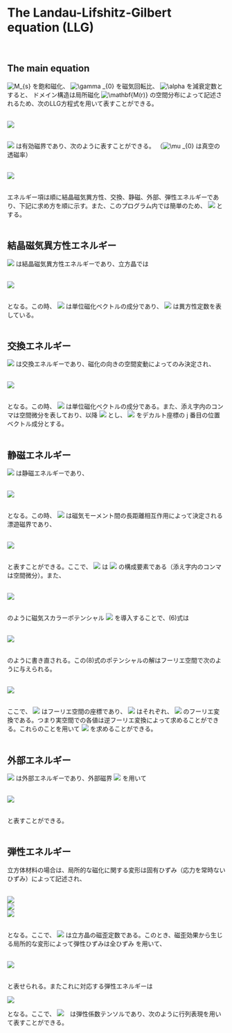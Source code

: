 
# **The Landau-Lifshitz-Gilbert equation (LLG)**
<br>

## The main equation<br>
<img src="https://latex.codecogs.com/gif.latex?\inline&space;\dpi{80}&space;M_{s}" title="M_{s}" /> を飽和磁化、
<img src="https://latex.codecogs.com/gif.latex?\inline&space;\dpi{80}&space;\gamma&space;_{0}" title="\gamma _{0}" /> を磁気回転比、
<img src="https://latex.codecogs.com/gif.latex?\inline&space;\dpi{80}&space;\alpha" title="\alpha" /> を減衰定数とすると、
ドメイン構造は局所磁化
<img src="https://latex.codecogs.com/gif.latex?\inline&space;\dpi{80}&space;\mathbf{M(r)}" title="\mathbf{M(r)}" /> の空間分布によって記述されるため、次のLLG方程式を用いて表すことができる。<br><br>

<img src="https://latex.codecogs.com/gif.latex?\large&space;(1&plus;\alpha^{2}&space;)\frac{\partial&space;\mathbf{M}}{\partial&space;t}&space;=&space;-\gamma&space;_{0}\mathbf{M}\times&space;\mathbf{H_{eff}}&space;-&space;\frac{\gamma_{0}\alpha}{M_{s}}&space;\mathbf{M}\times&space;\left&space;(&space;\mathbf{M}\times&space;\mathbf{H_{eff}}&space;\right&space;)\:&space;\:&space;\:&space;\:&space;\:&space;(1)"><br><br>

<img src="https://latex.codecogs.com/gif.latex?\inline&space;\dpi{80}&space;\mathbf{H_{eff}}"> は有効磁界であり、次のように表すことができる。
（<img src="https://latex.codecogs.com/gif.latex?\inline&space;\dpi{80}&space;\mu&space;_{0}" title="\mu _{0}"> は真空の透磁率）<br><br>

<img src="https://latex.codecogs.com/gif.latex?\mathbf{H_{eff}}=-\frac{1}{\mu_{0}}\frac{\partial&space;E}{\partial\mathbf{M}}=-\frac{1}{\mu_{0}}\frac{\left&space;(&space;E_{anis}&plus;E_{exch}&plus;E_{ms}&plus;E_{external}&plus;E_{elastic}&space;\right&space;)}{\partial\mathbf{M}}\:&space;\:&space;\:&space;\:&space;\:&space;(2)"><br><br>

エネルギー項は順に結晶磁気異方性、交換、静磁、外部、弾性エネルギーであり、下記に求め方を順に示す。また、このプログラム内では簡単のため、 
<img src="https://latex.codecogs.com/gif.latex?\inline&space;\dpi{80}&space;\mathbf{M}=M_{s}\mathbf{m}"> とする。<br><br>

## 結晶磁気異方性エネルギー<br>

<img src="https://latex.codecogs.com/gif.latex?\inline&space;\dpi{80}&space;E_{anis}"> は結晶磁気異方性エネルギーであり、立方晶では<br><br>

<img src="https://latex.codecogs.com/gif.latex?E_{anis}=\int&space;\left&space;[&space;K_{1}&space;\left&space;(&space;m_{1}^{2}m_{2}^{2}&plus;m_{1}^{2}m_{3}^{2}&plus;m_{2}^{2}m_{3}^{2}&space;\right&space;)&plus;K_{2}m_{1}^{2}m_{2}^{2}m_{3}^{2}\right&space;]dV\:&space;\:&space;\:&space;\:&space;\:&space;(3)"><br><br>

となる。この時、
<img src="https://latex.codecogs.com/gif.latex?\inline&space;\dpi{80}&space;m_{i}"> は単位磁化ベクトルの成分であり、
<img src="https://latex.codecogs.com/gif.latex?\inline&space;\dpi{80}&space;K_{1},&space;K_{2}"> は異方性定数を表している。<br><br>

## 交換エネルギー<br>

<img src="https://latex.codecogs.com/gif.latex?\inline&space;\dpi{80}&space;E_{exch}"> は交換エネルギーであり、磁化の向きの空間変動によってのみ決定され、<br><br>

<img src="https://latex.codecogs.com/gif.latex?E_{exch}=A\int\left&space;(&space;m_{1,1}^{2}&plus;m_{1,2}^{2}&plus;m_{1,3}^{2}&plus;&space;m_{2,1}^{2}&plus;m_{2,2}^{2}&plus;m_{2,3}^{2}&space;&plus;&space;m_{3,1}^{2}&plus;m_{3,2}^{2}&plus;m_{3,3}^{2}&space;\right&space;)dV\:&space;\:&space;\:&space;\:&space;\:&space;(4)"><br><br>

となる。この時、
<img src="https://latex.codecogs.com/gif.latex?\inline&space;\dpi{80}&space;A"> は単位磁化ベクトルの成分である。また、添え字内のコンマは空間微分を表しており、以降
<img src="https://latex.codecogs.com/gif.latex?\inline&space;\dpi{80}&space;m_{i,j}=\frac{\partial&space;m_{i}}{\partial&space;x_{j}}"> とし、
<img src="https://latex.codecogs.com/gif.latex?x_{j}"> をデカルト座標の j 番目の位置ベクトル成分とする。<br><br>

## 静磁エネルギー<br>

<img src="https://latex.codecogs.com/gif.latex?\inline&space;\dpi{80}&space;E_{ms}"> は静磁エネルギーであり、<br><br>

<img src="https://latex.codecogs.com/gif.latex?E_{ms}=-\frac{1}{2}\mu&space;_{0}M_{s}\int&space;\mathbf{H_{d}\cdot&space;m}\:&space;dV\:&space;\:&space;\:&space;\:&space;\:&space;(5)" ><br><br>

となる。この時、
<img src="https://latex.codecogs.com/gif.latex?\inline&space;\dpi{80}&space;\mathbf{H_{d}}"> は磁気モーメント間の長距離相互作用によって決定される漂遊磁界であり、<br><br>

<img src="https://latex.codecogs.com/gif.latex?H_{d1,1}&plus;H_{d2,2}&plus;H_{d3,3}=-M_{s}\left&space;(&space;m_{d1,1}&plus;m_{d2,2}&plus;m_{d3,3}&space;\right&space;)\:&space;\:&space;\:&space;\:&space;\:&space;(6)" ><br><br>

と表すことができる。ここで、
<img src="https://latex.codecogs.com/gif.latex?\inline&space;\dpi{80}&space;\mathbf{H_{di}}"> は
<img src="https://latex.codecogs.com/gif.latex?\inline&space;\dpi{80}&space;\mathbf{H_{d}}"> の構成要素である（添え字内のコンマは空間微分）。また、<br><br>

<img src="https://latex.codecogs.com/gif.latex?H_{di}=-{\phi&space;}_j&space;\:&space;\:&space;\:&space;\:&space;\:&space;(7)"><br><br>

のように磁気スカラーポテンシャル
<img src="https://latex.codecogs.com/gif.latex?\inline&space;\dpi{80}&space;\mathbf{\phi_{j}}"> を導入することで、(6)式は<br><br>

<img src="https://latex.codecogs.com/gif.latex?\Delta&space;\phi&space;=M_s(m_{1,1}&plus;m_{2,2}&plus;m_{3,3})\:&space;\:&space;\:&space;\:&space;\:&space;(8)" ><br><br>

のように書き直される。この(8)式のポテンシャルの解はフーリエ空間で次のように与えられる。<br><br>

<img src="https://latex.codecogs.com/gif.latex?\phi&space;(\xi&space;)=-i\frac{M_s\left&space;[&space;m_1(\xi)\xi_1&plus;m_2(\xi)\xi_2&plus;m_3(\xi)\xi_3&space;\right&space;]}{\xi_{1}^{2}&plus;\xi_{2}^{2}&plus;\xi_{3}^{2}}\:&space;\:&space;\:&space;\:&space;\:&space;(9)" ><br><br>

ここで、
<img src="https://latex.codecogs.com/gif.latex?\inline&space;\dpi{80}&space;i=\sqrt{-1},&space;\:&space;\:&space;\xi_i" > はフーリエ空間の座標であり、
<img src="https://latex.codecogs.com/gif.latex?\inline&space;\dpi{80}&space;\phi(\xi),&space;\:&space;\:&space;m_i(\xi)" >  はそれぞれ、
<img src="https://latex.codecogs.com/gif.latex?\inline&space;\dpi{80}&space;\phi,&space;\:&space;\:&space;m_i" > のフーリエ変換である。つまり実空間での各値は逆フーリエ変換によって求めることができる。これらのことを用いて
<img src="https://latex.codecogs.com/gif.latex?\inline&space;\dpi{80}&space;\mathbf{H_{d}}"> を求めることができる。<br><br>

## 外部エネルギー<br>

<img src="https://latex.codecogs.com/gif.latex?\inline&space;\dpi{80}&space;E_{extarnal}"> は外部エネルギーであり、外部磁界
<img src="https://latex.codecogs.com/gif.latex?\inline&space;\dpi{80}&space;H_{ex}"> を用いて<br><br>

<img src="https://latex.codecogs.com/gif.latex?E_{extarmal}=-\mu_0M_s\int\mathbf{H_{ex}}&space;\cdot&space;\mathbf{m}\:&space;dV\:&space;\:&space;\:&space;\:&space;\:&space;()"><br><br>

と表すことができる。<br><br>

## 弾性エネルギー<br>

立方体材料の場合は、局所的な磁化に関する変形は固有ひずみ（応力を常時ないひずみ）によって記述され、<br><br>

<img src="https://latex.codecogs.com/gif.latex?\varepsilon&space;_{11}^{0}=\frac{3}{2}\lambda&space;_{100}\left&space;(&space;m_1^2-\frac{1}{3}&space;\right&space;),\:&space;\:&space;\varepsilon&space;_{12}^{0}=\frac{3}{2}\lambda&space;_{111}m_1m_2"><br>
<img src="https://latex.codecogs.com/gif.latex?\varepsilon&space;_{22}^{0}=\frac{3}{2}\lambda&space;_{100}\left&space;(&space;m_1^2-\frac{1}{3}&space;\right&space;),\:&space;\:&space;\varepsilon&space;_{13}^{0}=\frac{3}{2}\lambda&space;_{111}m_1m_3\:&space;\:&space;\:&space;\:&space;\:&space;()"><br>
<img src="https://latex.codecogs.com/gif.latex?\varepsilon&space;_{33}^{0}=\frac{3}{2}\lambda&space;_{100}\left&space;(&space;m_1^2-\frac{1}{3}&space;\right&space;),\:&space;\:&space;\varepsilon&space;_{23}^{0}=\frac{3}{2}\lambda&space;_{111}m_2m_3"><br><br>

となる。ここで、
<img src="https://latex.codecogs.com/gif.latex?\inline&space;\dpi{80}&space;\lambda_{100}\:&space;,&space;\:&space;\:&space;\lambda_{111}"> は立方晶の磁歪定数である。このとき、磁歪効果から生じる局所的な変形によって弾性ひずみは全ひずみ
 を用いて、<br><br>

<img src="https://latex.codecogs.com/gif.latex?e_{ij}=\varepsilon&space;_{ij}-\varepsilon&space;_{ij}^0\:&space;\:&space;\:&space;\:&space;\:&space;()"><br><br>

と表せられる。またこれに対応する弾性エネルギーは

<img src="https://latex.codecogs.com/gif.latex?E_{elastic}=\int&space;\frac{1}{2}c_{ijkl}e_{ij}e{kl}\:&space;dV=\int&space;\frac{1}{2}c_{ijkl}(\varepsilon&space;_{ij}-\varepsilon&space;_{ij}^0)(\varepsilon&space;_{kl}-\varepsilon&space;_{kl}^0)\:&space;dV\:&space;\:&space;\:&space;\:&space;\:&space;()
">

となる。ここで、
<img src="https://latex.codecogs.com/gif.latex?\inline&space;\dpi{80}&space;c_{ijkl}">　は弾性係数テンソルであり、次のように行列表現を用いて表すことができる。

